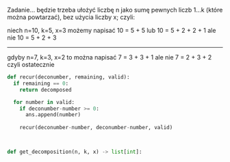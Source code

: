 Zadanie... będzie trzeba ułożyć liczbę n jako sumę pewnych liczb 1...k (które można powtarzać), bez użycia liczby x; czyli:

niech n=10, k=5, x=3
możemy napisać 10 = 5 + 5
lub 10 = 5 + 2 + 2 + 1
ale nie 10 = 5 + 2 + 3

---
gdyby n=7, k=3, x=2
to można napisać 7 = 3 + 3 + 1
ale nie 7 = 2 + 3 + 2
czyli ostatecznie

```py
def recur(deconumber, remaining, valid):
  if remaining == 0:
    return decomposed

  for number in valid:
    if deconumber-number >= 0:
      ans.append(number)
    
    recur(deconumber-number, deconumber-number, valid)



def get_decomposition(n, k, x) -> list[int]:






```
